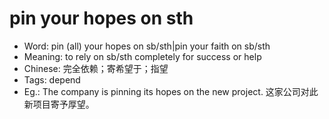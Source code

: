 # pin your hopes on sth

- Word: pin (all) your hopes on sb/sth|pin your faith on sb/sth
- Meaning: to rely on sb/sth completely for success or help
- Chinese: 完全依赖；寄希望于；指望
- Tags: depend
- Eg.: The company is pinning its hopes on the new project. 这家公司对此新项目寄予厚望。
